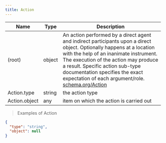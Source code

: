 ```yaml
---
title: Action
---
```

| Name | Type | Description |
|---|---|---|
| (root) | object | An action performed by a direct agent and indirect participants upon a direct object. Optionally happens at a location with the help of an inanimate instrument. The execution of the action may produce a result. Specific action sub-type documentation specifies the exact expectation of each argument/role. [schema.org/Action](https://schema.org/Action) |
| Action.type | string | the action type |
| Action.object | any | item on which the action is carried out |

> Examples of Action

```json
{
  "type": "string",
  "object": null
}
```


